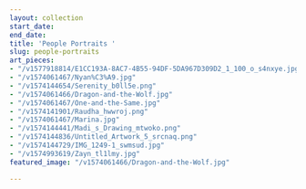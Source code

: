 ```yaml
---
layout: collection
start_date: 
end_date: 
title: 'People Portraits '
slug: people-portraits
art_pieces:
- "/v1577918814/E1CC193A-8AC7-4B55-94DF-5DA967D309D2_1_100_o_s4nxye.jpg"
- "/v1574061467/Nyan%C3%A9.jpg"
- "/v1574144654/Serenity_b0ll5e.png"
- "/v1574061466/Dragon-and-the-Wolf.jpg"
- "/v1574061467/One-and-the-Same.jpg"
- "/v1574141901/Raudha_hwwroj.png"
- "/v1574061467/Marina.jpg"
- "/v1574144441/Madi_s_Drawing_mtwoko.png"
- "/v1574144836/Untitled_Artwork_5_srcnaq.png"
- "/v1574144729/IMG_1249-1_swmsud.jpg"
- "/v1574993619/Zayn_tl1lmy.jpg"
featured_image: "/v1574061466/Dragon-and-the-Wolf.jpg"

---
```

